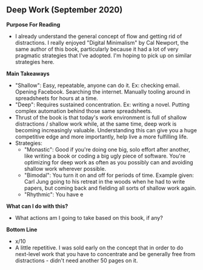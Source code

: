 ## Deep Work (September 2020)

**Purpose For Reading**
- I already understand the general concept of flow and getting rid of distractions. I really enjoyed "Digital Minimalism" by Cal Newport, the same author of this book, particularly because it had a lot of very pragmatic strategies that I've adopted. I'm hoping to pick up on similar strategies here.
 
**Main Takeaways**
- "Shallow": Easy, repeatable, anyone can do it. Ex: checking email. Opening Facebook. Searching the internet. Manually tooling around in spreadsheets for hours at a time.
- "Deep": Requires sustained concentration. Ex: writing a novel. Putting complex automation behind those same spreadsheets.
- Thrust of the book is that today's work environment is full of shallow distractions / shallow work while, at the same time, deep work is becoming increasingly valuable. Understanding this can give you a huge competitive edge and more importantly, help live a more fulfilling life.
- Strategies:
	- "Monastic": Good if you're doing one big, solo effort after another, like writing a book or coding a big ugly piece of software. You're optimizing for deep work as often as you possibly can and avoiding shallow work wherever possible.
	- "Bimodal": You turn it on and off for periods of time. Example given: Carl Jung going to his retreat in the woods when he had to write papers, but coming back and fielding all sorts of shallow work again.
	- "Rhythmic": You have e


**What can I do with this?**
- What actions am I going to take based on this book, if any?

**Bottom Line**
- x/10
- A little repetitive. I was sold early on the concept that in order to do next-level work that you have to concentrate and be generally free from distractions - didn't need another 50 pages on it.
<!--stackedit_data:
eyJoaXN0b3J5IjpbLTEwNDgxMjA3ODUsNDI4MjU0Mzc2LDE3NT
k5ODY0NDVdfQ==
-->